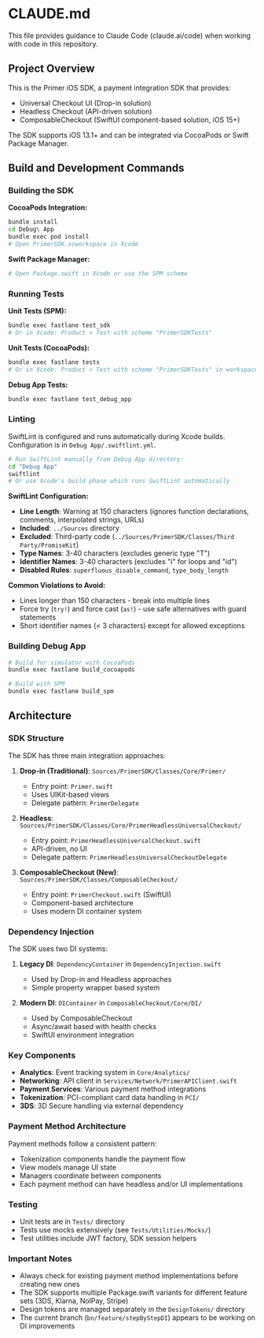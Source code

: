 # CLAUDE.md

This file provides guidance to Claude Code (claude.ai/code) when working with code in this repository.

## Project Overview

This is the Primer iOS SDK, a payment integration SDK that provides:
- Universal Checkout UI (Drop-in solution)
- Headless Checkout (API-driven solution)
- ComposableCheckout (SwiftUI component-based solution, iOS 15+)

The SDK supports iOS 13.1+ and can be integrated via CocoaPods or Swift Package Manager.

## Build and Development Commands

### Building the SDK

**CocoaPods Integration:**
```bash
bundle install
cd Debug\ App
bundle exec pod install
# Open PrimerSDK.xcworkspace in Xcode
```

**Swift Package Manager:**
```bash
# Open Package.swift in Xcode or use the SPM scheme
```

### Running Tests

**Unit Tests (SPM):**
```bash
bundle exec fastlane test_sdk
# Or in Xcode: Product > Test with scheme "PrimerSDKTests"
```

**Unit Tests (CocoaPods):**
```bash
bundle exec fastlane tests
# Or in Xcode: Product > Test with scheme "PrimerSDKTests" in workspace
```

**Debug App Tests:**
```bash
bundle exec fastlane test_debug_app
```

### Linting

SwiftLint is configured and runs automatically during Xcode builds. Configuration is in `Debug App/.swiftlint.yml`.

```bash
# Run SwiftLint manually from Debug App directory:
cd "Debug App"
swiftlint
# Or use Xcode's build phase which runs SwiftLint automatically
```

**SwiftLint Configuration:**
- **Line Length**: Warning at 150 characters (ignores function declarations, comments, interpolated strings, URLs)
- **Included**: `../Sources` directory
- **Excluded**: Third-party code (`../Sources/PrimerSDK/Classes/Third Party/PromiseKit`)
- **Type Names**: 3-40 characters (excludes generic type "T")
- **Identifier Names**: 3-40 characters (excludes "i" for loops and "id")
- **Disabled Rules**: `superfluous_disable_command`, `type_body_length`

**Common Violations to Avoid:**
- Lines longer than 150 characters - break into multiple lines
- Force try (`try!`) and force cast (`as!`) - use safe alternatives with guard statements
- Short identifier names (< 3 characters) except for allowed exceptions

### Building Debug App

```bash
# Build for simulator with CocoaPods
bundle exec fastlane build_cocoapods

# Build with SPM
bundle exec fastlane build_spm
```

## Architecture

### SDK Structure

The SDK has three main integration approaches:

1. **Drop-in (Traditional)**: `Sources/PrimerSDK/Classes/Core/Primer/`
   - Entry point: `Primer.swift`
   - Uses UIKit-based views
   - Delegate pattern: `PrimerDelegate`

2. **Headless**: `Sources/PrimerSDK/Classes/Core/PrimerHeadlessUniversalCheckout/`
   - Entry point: `PrimerHeadlessUniversalCheckout.swift`
   - API-driven, no UI
   - Delegate pattern: `PrimerHeadlessUniversalCheckoutDelegate`

3. **ComposableCheckout (New)**: `Sources/PrimerSDK/Classes/ComposableCheckout/`
   - Entry point: `PrimerCheckout.swift` (SwiftUI)
   - Component-based architecture
   - Uses modern DI container system

### Dependency Injection

The SDK uses two DI systems:

1. **Legacy DI**: `DependencyContainer` in `DependencyInjection.swift`
   - Used by Drop-in and Headless approaches
   - Simple property wrapper based system

2. **Modern DI**: `DIContainer` in `ComposableCheckout/Core/DI/`
   - Used by ComposableCheckout
   - Async/await based with health checks
   - SwiftUI environment integration

### Key Components

- **Analytics**: Event tracking system in `Core/Analytics/`
- **Networking**: API client in `Services/Network/PrimerAPIClient.swift`
- **Payment Services**: Various payment method integrations
- **Tokenization**: PCI-compliant card data handling in `PCI/`
- **3DS**: 3D Secure handling via external dependency

### Payment Method Architecture

Payment methods follow a consistent pattern:
- Tokenization components handle the payment flow
- View models manage UI state
- Managers coordinate between components
- Each payment method can have headless and/or UI implementations

### Testing

- Unit tests are in `Tests/` directory
- Tests use mocks extensively (see `Tests/Utilities/Mocks/`)
- Test utilities include JWT factory, SDK session helpers

### Important Notes

- Always check for existing payment method implementations before creating new ones
- The SDK supports multiple Package.swift variants for different feature sets (3DS, Klarna, NolPay, Stripe)
- Design tokens are managed separately in the `DesignTokens/` directory
- The current branch (`bn/feature/stepByStepDI`) appears to be working on DI improvements